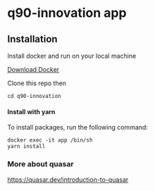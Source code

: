 # q90-innovation app

## Installation

Install docker and run on your local machine

[Download Docker](https://www.docker.com/)

Clone this repo then 
```
cd q90-innovation
```

#### Install with yarn

To install packages, run the following command:

```
docker exec -it app /bin/sh
yarn install
```

### More about quasar
https://quasar.dev/introduction-to-quasar